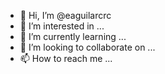 - 👋 Hi, I’m @eaguilarcrc
- 👀 I’m interested in ...
- 🌱 I’m currently learning ...
- 💞️ I’m looking to collaborate on ...
- 📫 How to reach me ...

<!---
eaguilarcrc/eaguilarcrc is a ✨ special ✨ repository because its `README.md` (this file) appears on your GitHub profile.
You can click the Preview link to take a look at your changes.
--->
